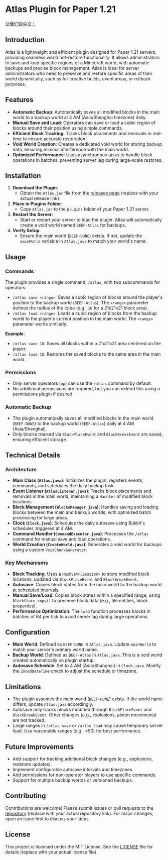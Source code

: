 # Atlas Plugin for Paper 1.21

 [让我们说中文！](https://github.com/superwfox/Atlas/blob/master/README_zh.markdown)

## Introduction
Atlas is a lightweight and efficient plugin designed for Paper 1.21 servers, providing seamless world hot-restore functionality. It allows administrators to save and load specific regions of a Minecraft world, with automatic backups and precise block management. Atlas is ideal for server administrators who need to preserve and restore specific areas of their world dynamically, such as for creative builds, event areas, or rollback purposes.

## Features
- **Automatic Backup**: Automatically saves all modified blocks in the main world to a backup world at 4 AM (Asia/Shanghai timezone) daily.
- **Manual Save and Load**: Operators can save or load a cubic region of blocks around their position using simple commands.
- **Efficient Block Tracking**: Tracks block placements and removals in real-time to ensure accurate restoration.
- **Void World Creation**: Creates a dedicated void world for storing backup data, ensuring minimal interference with the main world.
- **Optimized Performance**: Uses asynchronous tasks to handle block operations in batches, preventing server lag during large-scale restores.

## Installation
1. **Download the Plugin**:
   - Obtain the `Atlas.jar` file from the [releases page](#) (replace with your actual release link).
2. **Place in Plugins Folder**:
   - Copy `Atlas.jar` to the `plugins` folder of your Paper 1.21 server.
3. **Restart the Server**:
   - Start or restart your server to load the plugin. Atlas will automatically create a void world named `BEEF-Atlas` for backups.
4. **Verify Setup**:
   - Ensure the main world (`BEEF-DUNE`) exists. If not, update the `mainWorld` variable in `Atlas.java` to match your world's name.

## Usage
### Commands
The plugin provides a single command, `/atlas`, with two subcommands for operators:
- `/atlas save <range>`: Saves a cubic region of blocks around the player's position to the backup world (`BEEF-Atlas`). The `<range>` parameter defines the radius of the cube (e.g., `10` for a 21x21x21 block area).
- `/atlas load <range>`: Loads a cubic region of blocks from the backup world to the player's current position in the main world. The `<range>` parameter works similarly.

**Example**:
- `/atlas save 10`: Saves all blocks within a 21x21x21 area centered on the player.
- `/atlas load 10`: Restores the saved blocks to the same area in the main world.

### Permissions
- Only server operators (`op`) can use the `/atlas` command by default.
- No additional permissions are required, but you can extend this using a permissions plugin if desired.

### Automatic Backup
- The plugin automatically saves all modified blocks in the main world (`BEEF-DUNE`) to the backup world (`BEEF-Atlas`) daily at 4 AM (Asia/Shanghai).
- Only blocks tracked via `BlockPlaceEvent` and `BlockBreakEvent` are saved, ensuring efficient storage.

## Technical Details
### Architecture
- **Main Class (`Atlas.java`)**: Initializes the plugin, registers events, commands, and schedules the daily backup task.
- **Event Listener (`AtlasListener.java`)**: Tracks block placements and removals in the main world, maintaining a `HashSet` of modified block locations.
- **Block Management (`BlocksManager.java`)**: Handles saving and loading blocks between the main and backup worlds, with optimized batch processing for large areas.
- **Clock (`Clock.java`)**: Schedules the daily autosave using Bukkit's scheduler, triggered at 4 AM.
- **Command Handler (`CommandExecutor.java`)**: Processes the `/atlas` command for manual save and load operations.
- **World Creation (`CreateWorld.java`)**: Generates a void world for backups using a custom `VoidChunkGenerator`.

### Key Mechanisms
- **Block Tracking**: Uses a `HashSet<Location>` to store modified block locations, updated via `BlockPlaceEvent` and `BlockBreakEvent`.
- **Autosave**: Copies block states from the main world to the backup world at scheduled intervals.
- **Manual Save/Load**: Copies block states within a specified range, using `BlockState.copy()` to preserve block data (e.g., tile entities, block properties).
- **Performance Optimization**: The `load` function processes blocks in batches of 64 per tick to avoid server lag during large operations.

## Configuration
- **Main World**: Defined as `BEEF-DUNE` in `Atlas.java`. Update `mainWorld` to match your server's primary world name.
- **Backup World**: Defined as `BEEF-Atlas` in `Atlas.java`. This is a void world created automatically on plugin startup.
- **Autosave Schedule**: Set to 4 AM (Asia/Shanghai) in `Clock.java`. Modify the `ZonedDateTime` check to adjust the schedule or timezone.

## Limitations
- The plugin assumes the main world (`BEEF-DUNE`) exists. If the world name differs, update `Atlas.java` accordingly.
- Autosave only tracks blocks modified through `BlockPlaceEvent` and `BlockBreakEvent`. Other changes (e.g., explosions, piston movements) are not tracked.
- Large ranges in `/atlas save` or `/atlas load` may cause temporary server load. Use reasonable ranges (e.g., ≤50) for best performance.

## Future Improvements
- Add support for tracking additional block changes (e.g., explosions, redstone updates).
- Implement configurable autosave intervals and timezones.
- Add permissions for non-operator players to use specific commands.
- Support for multiple backup worlds or versioned backups.

## Contributing
Contributions are welcome! Please submit issues or pull requests to the [repository](#) (replace with your actual repository link). For major changes, open an issue first to discuss your ideas.

## License
This project is licensed under the MIT License. See the [LICENSE](#) file for details (replace with your actual license file).
